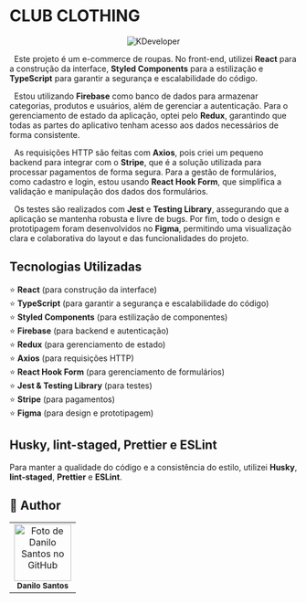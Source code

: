# CLUB CLOTHING 

<p align="center">
  <img src="https://i.ibb.co/kcBwZd6/Captura-de-tela-2024-06-05-193315.png" alt="KDeveloper">
</p>

  &nbsp; Este projeto é um e-commerce de roupas. No front-end, utilizei **React** para a construção da interface, **Styled Components** para a estilização e **TypeScript** para garantir a segurança e escalabilidade do código.

  &nbsp; Estou utilizando **Firebase** como banco de dados para armazenar categorias, produtos e usuários, além de gerenciar a autenticação. Para o gerenciamento de estado da aplicação, optei pelo **Redux**, garantindo que todas as partes do aplicativo tenham acesso aos dados necessários de forma consistente.

  &nbsp;  As requisições HTTP são feitas com **Axios**, pois criei um pequeno backend para integrar com o **Stripe**, que é a solução utilizada para processar pagamentos de forma segura. Para a gestão de formulários, como cadastro e login, estou usando **React Hook Form**, que simplifica a validação e manipulação dos dados dos formulários.

  &nbsp;  Os testes são realizados com **Jest** e **Testing Library**, assegurando que a aplicação se mantenha robusta e livre de bugs. Por fim, todo o design e prototipagem foram desenvolvidos no **Figma**, permitindo uma visualização clara e colaborativa do layout e das funcionalidades do projeto.

## Tecnologias Utilizadas

⭐ **React** (para construção da interface)  
⭐ **TypeScript** (para garantir a segurança e escalabilidade do código)  
⭐ **Styled Components** (para estilização de componentes)  
⭐ **Firebase** (para backend e autenticação)  
⭐ **Redux** (para gerenciamento de estado)  
⭐ **Axios** (para requisições HTTP)  
⭐ **React Hook Form** (para gerenciamento de formulários)  
⭐ **Jest & Testing Library** (para testes)  
⭐ **Stripe** (para pagamentos)  
⭐ **Figma** (para design e prototipagem)

## Husky, lint-staged, Prettier e ESLint

Para manter a qualidade do código e a consistência do estilo, utilizei **Husky**, **lint-staged**, **Prettier** e **ESLint**.


## :child: Author

<table>
  <tr>
    <td align="center">
        <img src="https://avatars.githubusercontent.com/u/152008168?s=400&u=710379e70ac9c4490d3044ffd12a47092b993f76&v=4" width="100px;" alt="Foto de Danilo Santos no GitHub"/><br>
        <sub>
          <b>Danilo Santos</b>
        </sub>
      </a>
    </td>
  </tr>
</table>
